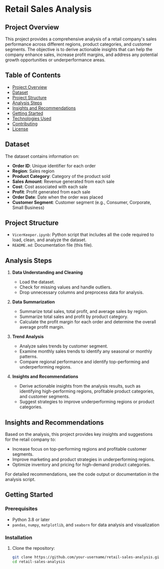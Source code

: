 # Retail Sales Analysis

## Project Overview

This project provides a comprehensive analysis of a retail company's sales performance across different regions, product categories, and customer segments. The objective is to derive actionable insights that can help the company enhance sales, increase profit margins, and address any potential growth opportunities or underperformance areas.

## Table of Contents

- [Project Overview](#project-overview)
- [Dataset](#dataset)
- [Project Structure](#project-structure)
- [Analysis Steps](#analysis-steps)
- [Insights and Recommendations](#insights-and-recommendations)
- [Getting Started](#getting-started)
- [Technologies Used](#technologies-used)
- [Contributing](#contributing)
- [License](#license)

## Dataset

The dataset contains information on:
- **Order ID**: Unique identifier for each order
- **Region**: Sales region
- **Product Category**: Category of the product sold
- **Sales Amount**: Revenue generated from each sale
- **Cost**: Cost associated with each sale
- **Profit**: Profit generated from each sale
- **Order Date**: Date when the order was placed
- **Customer Segment**: Customer segment (e.g., Consumer, Corporate, Small Business)

## Project Structure

- `VicerKeeper.ipynb`: Python script that includes all the code required to load, clean, and analyze the dataset.
- `README.md`: Documentation file (this file).

## Analysis Steps

1. **Data Understanding and Cleaning**
   - Load the dataset.
   - Check for missing values and handle outliers.
   - Drop unnecessary columns and preprocess data for analysis.

2. **Data Summarization**
   - Summarize total sales, total profit, and average sales by region.
   - Summarize total sales and profit by product category.
   - Calculate the profit margin for each order and determine the overall average profit margin.

3. **Trend Analysis**
   - Analyze sales trends by customer segment.
   - Examine monthly sales trends to identify any seasonal or monthly patterns.
   - Compare regional performance and identify top-performing and underperforming regions.

4. **Insights and Recommendations**
   - Derive actionable insights from the analysis results, such as identifying high-performing regions, profitable product categories, and customer segments.
   - Suggest strategies to improve underperforming regions or product categories.

## Insights and Recommendations

Based on the analysis, this project provides key insights and suggestions for the retail company to:
- Increase focus on top-performing regions and profitable customer segments.
- Improve marketing and product strategies in underperforming regions.
- Optimize inventory and pricing for high-demand product categories.

For detailed recommendations, see the code output or documentation in the analysis script.

## Getting Started

### Prerequisites

- Python 3.8 or later
- `pandas`, `numpy`, `matplotlib`, and `seaborn` for data analysis and visualization

### Installation

1. Clone the repository:
   ```bash
   git clone https://github.com/your-username/retail-sales-analysis.git
   cd retail-sales-analysis
